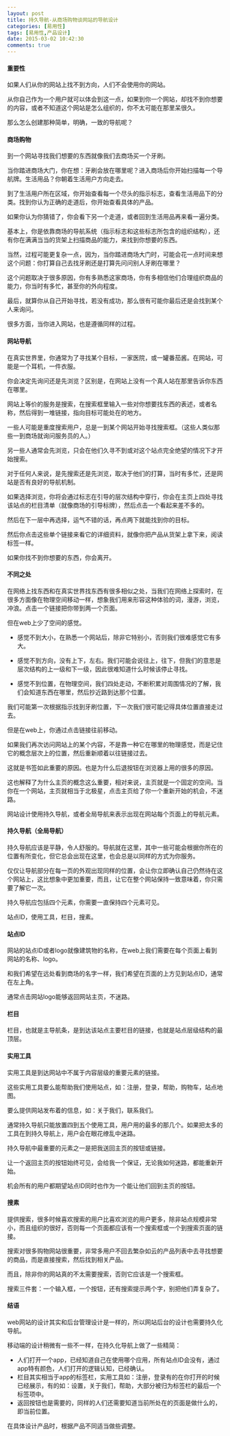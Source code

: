 ```yaml
---
layout: post
title: 持久导航-从商场购物谈网站的导航设计
categories: [易用性]
tags: [易用性,产品设计]
date: 2015-03-02 10:42:30
comments: true
---
```


#### 重要性

如果人们从你的网站上找不到方向，人们不会使用你的网站。

从你自己作为一个用户就可以体会到这一点，如果到你一个网站，却找不到你想要的内容，或者不知道这个网站是怎么组织的，你不太可能在那里呆很久。

那么怎么创建那种简单，明确，一致的导航呢？

#### 商场购物

到一个网站寻找我们想要的东西就像我们去商场买一个牙刷。

当你踏进商场大门，你在想：牙刷会放在哪里呢？进入商场后你开始扫描每一个导航牌。生活用品？你朝着生活用户方向走去。

到了生活用户所在区域，你开始查看每一个尽头的指示标志，查看生活用品下的分类。找到你认为正确的走道后，你开始查看具体的产品。

如果你认为你猜错了，你会看下另一个走道，或者回到生活用品再来看一遍分类。

基本上，你是依靠商场的导航系统（指示标志和这些标志所包含的组织结构），还有你在满满当当的货架上扫描商品的能力，来找到你想要的东西。

当然，过程可能更复杂一点，因为，当你踏进商场大门时，可能会花一点时间来想这个问题：你打算自己去找牙刷还是打算先问问别人牙刷在哪里？

这个问题取决于很多原因，你有多熟悉这家商场，你有多相信他们合理组织商品的能力，你当时有多忙，甚至你的外向程度。

最后，就算你从自己开始寻找，若没有成功，那么很有可能你最后还是会找到某个人来询问。

很多方面，当你进入网站，也是遵循同样的过程。

#### 网站导航

在真实世界里，你通常为了寻找某个目标，一家医院，或一罐番茄酱。在网站，可能是一个耳机，一件衣服。

你会决定先询问还是先浏览？区别是，在网站上没有一个真人站在那里告诉你东西在哪里。

网站上等价的服务是搜索，在搜索框里输入一些对你想要找东西的表述，或者名称，然后得到一堆链接，指向目标可能处在的地方。

一些人可能是重度搜索用户，总是一到某个网站开始寻找搜索框。（这些人类似那些一到商场就询问服务员的人。）

另一些人通常会先浏览，只会在他们久寻不到或对这个站点完全绝望的情况下才开始搜索。

对于任何人来说，是先搜索还是先浏览，取决于他们的打算，当时有多忙，还是网站是否有良好的导航机制。

如果选择浏览，你将会通过标志在引导的层次结构中穿行，你会在主页上四处寻找该站点的栏目清单（就像商场的引导标牌），然后点击一个看起来差不多的。

然后在下一层中再选择，运气不错的话，再点两下就能找到你的目标。

然后你点击这些单个链接来看它的详细资料，就像你把产品从货架上拿下来，阅读标签一样。

如果你找不到你想要的东西，你会离开。

#### 不同之处

在网络上找东西和在真实世界找东西有很多相似之处，当我们在网络上探索时，在很多方面像在物理空间移动一样，想象我们用来形容这种体验的词，漫游，浏览，冲浪。点击一个链接把你带到两一个页面。

但在web上少了空间的感觉。

* 感觉不到大小，在熟悉一个网站后，除非它特别小，否则我们很难感觉它有多大。

* 感觉不到方向，没有上下，左右。我们可能会说往上，往下，但我们的意思是层次结构的上一级和下一级，因此很难知道什么时候该停止寻找。

* 感觉不到位置，在物理空间，我们四处走动，不断积累对周围情况的了解，我们会知道东西在哪里，然后抄近路到达那个位置。

我们可能第一次根据指示找到牙刷位置，下一次我们很可能记得具体位置直接走过去。

但是在web上，你通过点击链接往前移动。

如果我们再次访问网站上的某个内容，不是靠一种它在哪里的物理感觉，而是记住它的概念层次上的位置，然后重新顺着以往链接过去。

这就是书签如此重要的原因。也是为什么后退按钮在浏览器上用的很多的原因。

这也解释了为什么主页的概念这么重要，相对来说，主页就是一个固定的空间。当你在一个网站，主页就相当于北极星，点击主页给了你一个重新开始的机会，不迷路。

网站设计使用持久导航，或者全局导航来表示出现在网站每个页面上的导航元素。

#### 持久导航（全局导航）

持久导航应该是平静，令人舒服的。导航就在这里，其中一些可能会根据你所在的位置有所变化，但它总会出现在这里，也会总是以同样的方式为你服务。

仅仅让导航部分在每一页的外观出现同样的位置，会让你立即确认自己仍然待在这个网站上，这比想象中更加重要，而且，让它在整个网站保持一致意味着，你只需要了解它一次。

持久导航应包括四个元素，你需要一直保持四个元素可见。

站点ID，使用工具，栏目，搜素。

#### 站点ID

网站的站点ID或者logo就像建筑物的名称，在web上我们需要在每个页面上看到网站的名称、logo。

和我们希望在远处看到商场的名字一样，我们希望在页面的上方见到站点ID，通常在左上角。

通常点击网站logo能够返回网站主页，不迷路。

#### 栏目

栏目，也就是主导航条，是到达该站点主要栏目的链接，也就是站点层级结构的最顶层。

#### 实用工具

实用工具是到达网站中不属于内容层级的重要元素的链接。

这些实用工具要么能帮助我们使用站点，如：注册，登录，帮助，购物车，站点地图。

要么提供网站发布着的信息，如：关于我们，联系我们。

通常持久导航只能放置四到五个使用工具，用户用的最多的那几个。如果把太多的工具在到持久导航上，用户会在眼花缭乱中迷路。

持久导航中最重要的元素之一是把我送回主页的按钮或链接。

让一个返回主页的按钮始终可见，会给我一个保证，无论我如何迷路，都能重新开始。

机会所有的用户都期望站点ID同时也作为一个能让他们回到主页的按钮。

#### 搜素

提供搜索，很多时候喜欢搜索的用户比喜欢浏览的用户更多，除非站点规模非常小，而且组织的很好，否则每一个页面都应该有一个搜索框或一个到搜索页面的链接。

搜索对很多购物网站很重要，非常多用户不回去繁杂如云的产品列表中去寻找想要的商品，而是直接搜索，然后找到相关产品。

而且，除非你的网站真的不太需要搜索，否则它应该是一个搜索框。

搜索三件套：一个输入框，一个按钮，还有搜索提示两个字，别把他们弄复杂了。

#### 结语

web网站的设计其实和后台管理设计是一样的，所以网站后台的设计也需要持久化导航。

移动端的设计稍微有一些不一样，在持久化导航上做了一些精简：

* 人们打开一个app，已经知道自己在使用哪个应用，所有站点ID会没有，通过app特有颜色，人们打开的逻辑认知，已经确认。
* 栏目其实相当于app的标签栏，实用工具如：注册，登录有的在你打开的时候已经展示，有的如：设置，关于我们，帮助，大部分被归为标签栏的最后一个标签项中。
* 返回按钮也是需要的，同样的人们还需要知道当前所处在的页面是做什么的，即当前位置。

在具体设计产品时，根据产品不同适当做些调整。




